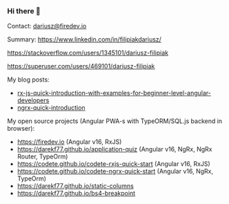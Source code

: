 ### Hi there 👋

Contact: dariusz@firedev.io

Summary: https://www.linkedin.com/in/filipiakdariusz/

https://stackoverflow.com/users/1345101/dariusz-filipiak

https://superuser.com/users/469101/dariusz-filipiak

<!-- [CV_EN_DARIUSZ_FILIPIAK_2023.pdf](https://github.com/darekf77/darekf77/files/11592728/CV_EN_DARIUSZFILIPIAK_2023.pdf) -->


My blog posts:
- [rx-js-quick-introduction-with-examples-for-beginner-level-angular-developers](https://web.archive.org/web/20230329031539/https://codete.com/blog/rx-js-quick-introduction-with-examples-for-beginner-level-angular-developers)
- [ngrx-quick-introduction](https://web.archive.org/web/20230329031539/https://codete.com/blog/ngrx-quick-introduction)

My open source projects (Angular PWA-s with TypeORM/SQL.js backend in browser):
- https://firedev.io (Angular v16, RxJS)
- https://darekf77.github.io/application-quiz (Angular v16, NgRx, NgRx Router, TypeOrm)
- https://codete.github.io/codete-rxjs-quick-start  (Angular v16, RxJS)
- https://codete.github.io/codete-ngrx-quick-start (Angular v16, NgRx, TypeOrm)
- https://darekf77.github.io/static-columns
- https://darekf77.github.io/bs4-breakpoint

<!--
**darekf77/darekf77** is a ✨ _special_ ✨ repository because its `README.md` (this file) appears on your GitHub profile.



Here are some ideas to get you started:

- 🔭 I’m currently working on ...
- 🌱 I’m currently learning ...
- 👯 I’m looking to collaborate on ...
- 🤔 I’m looking for help with ...
- 💬 Ask me about ...
- 📫 How to reach me: ...
- 😄 Pronouns: ...
- ⚡ Fun fact: ...



<p align="center">
  <a href= "https://github.com/anuraghazra/github-readme-stats"><img src="https://github-readme-stats.vercel.app/api?username=darekf77&count_private=true&theme=tokyonight&include_all_commits=true&show_icons=true" /></a>
  
</p>
-->
